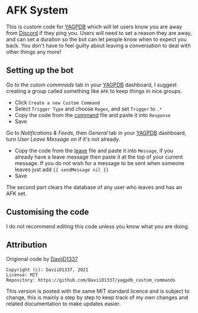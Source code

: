 # AFK System

This is custom code for [YAGPDB](https://yagpdb.xyz/) which will let users know you are away from [Discord](https://discord.com/) if they ping you. Users will need to set a reason they are away, and can set a duration so the bot can let people know when to expect you back. You don't have to feel guilty about leaving a conversation to deal with other things any more!

## Setting up the bot

Go to the *cutom commnads* tab in your [YAGPDB](https://yagpdb.xyz/) dashboard, I suggest creating a group called something like `AFK` to keep things in nice groups.
- Click `Create a new Custom Command`
- Select `Trigger Type` and choose `Regex`, and set `Trigger` to `.*`
- Copy the code from the [command](https://github.com/CJ0206/yagpdb-cc/blob/main/AFK/command.lua) file and paste it into `Response`
- Save

Go to *Notifications & Feeds*, then *General* tab in your [YAGPDB](https://yagpdb.xyz/) dashboard, turn *User Leave Message* on if it's not already.
- Copy the code from the [leave](https://github.com/CJ0206/yagpdb-cc/blob/main/AFK/leave.lua) file and paste it into `Message`, if you already have a leave message then paste it at the top of your current message. If you do not wish for a message to be sent when someone leaves just add `{{ sendMessage nil }}`
- Save

The second part clears the database of any user who leaves and has an AFK set.

## Customising the code

I do not recommend editing this code unless you know what you are doing.

## Attribution

Origional code by [DaviiD1337](https://github.com/DaviiD1337/yagpdb_custom_commands/tree/master/afk)

```
Copyright (c): DaviiD1337, 2021
License: MIT
Repository: https://github.com/DaviiD1337/yagpdb_custom_commands
```

This version is posted with the same MIT standard licence and is subject to change, this is mainly a step by step to keep track of my own changes and related documentation to make updates easier.

